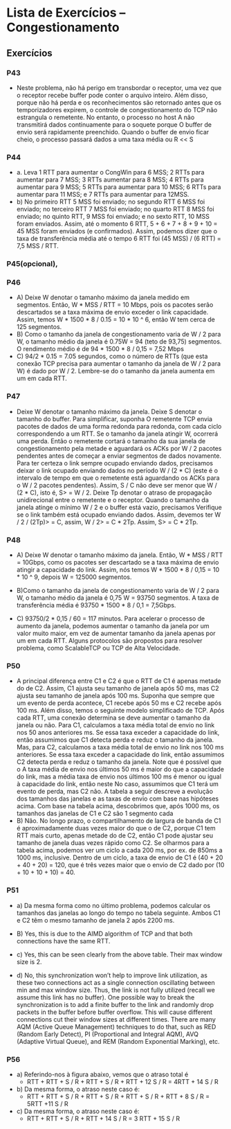 # Lista de Exercícios – Congestionamento

## Exercícios

### P43
* Neste problema, não há perigo em transbordar o receptor, uma vez que o receptor recebe buffer pode conter o arquivo inteiro. Além disso, porque não há perda e os reconhecimentos são retornado antes que os temporizadores expirem, o controle de congestionamento do TCP não estrangula o remetente. No entanto, o processo no host A não transmitirá dados continuamente para o soquete porque O buffer de envio será rapidamente preenchido. Quando o buffer de envio ficar cheio, o processo passará dados a uma taxa média ou R << S
### P44
*  a. Leva 1 RTT para aumentar o CongWin para 6 MSS; 2 RTTs para aumentar para 7 MSS; 3 RTTs aumentar para 8 MSS; 4 RTTs para aumentar para 9 MSS; 5 RTTs para aumentar para 10 MSS; 6 RTTs para aumentar para 11 MSS; e 7 RTTs para aumentar para 12MSS.
*  b) No primeiro RTT 5 MSS foi enviado; no segundo RTT 6 MSS foi enviado; no terceiro RTT 7 MSS foi enviado; no quarto RTT 8 MSS foi enviado; no quinto RTT, 9 MSS foi enviado; e no sexto RTT, 10 MSS foram enviados. Assim, até o momento 6 RTT, 5 + 6 + 7 + 8 + 9 + 10 = 45 MSS foram enviados (e confirmados). Assim, podemos dizer que o taxa de transferência média até o tempo 6 RTT foi (45 MSS) / (6 RTT) = 7,5 MSS / RTT.


### P45(opcional),

### P46
* A) Deixe W denotar o tamanho máximo da janela medido em segmentos. Então, W * MSS / RTT = 10 Mbps, pois os pacotes serão descartados se a taxa máxima de envio exceder o link capacidade. Assim, temos W * 1500 * 8 / 0.15 = 10 * 10 ^ 6, então W tem cerca de 125 segmentos.
* B) Como o tamanho da janela de congestionamento varia de W / 2 para W, o tamanho médio da janela é 0.75W = 94 (teto de 93,75) segmentos. O rendimento médio é de 94 *  1500 * 8 / 0,15 = 7,52 Mbps
* C) 94/2 * 0.15 = 7.05 segundos, como o número de RTTs (que esta conexão TCP precisa para aumentar o tamanho da janela de W / 2 para W) é dado por W / 2. Lembre-se do o tamanho da janela aumenta em um em cada RTT.
  
### P47
* Deixe W denotar o tamanho máximo da janela. Deixe S denotar o tamanho do buffer. Para simplificar, suponha O remetente TCP envia pacotes de dados de uma forma redonda para redonda, com cada ciclo correspondendo a um RTT. Se o tamanho da janela atingir W, ocorrerá uma perda. Então o remetente cortará o tamanho da sua janela de congestionamento pela metade e aguardará os ACKs por W / 2 pacotes pendentes antes de começar a enviar segmentos de dados novamente. Para ter certeza o link sempre ocupado enviando dados, precisamos deixar o link ocupado enviando dados no período W / (2 * C) (este é o intervalo de tempo em que o remetente está aguardando os ACKs para o W / 2 pacotes pendentes). Assim, S / C não deve ser menor que W / (2 * C), isto é, S> = W / 2. Deixe Tp denotar o atraso de propagação unidirecional entre o remetente e o receptor. Quando o tamanho da janela atinge o mínimo W / 2 e o buffer está vazio, precisamos Verifique se o link também está ocupado enviando dados. Assim, devemos ter W / 2 / (2Tp)> = C, assim, W / 2> = C * 2Tp. Assim, S> = C * 2Tp.
 
### P48
* A) Deixe W denotar o tamanho máximo da janela. Então, W * MSS / RTT = 10Gbps, como os pacotes ser descartado se a taxa máxima de envio atingir a capacidade do link. Assim, nós temos W * 1500 * 8 / 0,15 = 10 * 10 ^ 9, depois W = 125000 segmentos.

* B)Como o tamanho da janela de congestionamento varia de W / 2 para W, o tamanho médio da janela é 0,75 W = 93750 segmentos. A taxa de transferência média é 93750 * 1500 * 8 / 0,1 = 7,5Gbps.
 
* C) 93750/2 * 0,15 / 60 = 117 minutos. Para acelerar o processo de aumento da janela, podemos aumentar o tamanho da janela por um valor muito maior, em vez de aumentar tamanho da janela apenas por um em cada RTT. Alguns protocolos são propostos para resolver problema, como ScalableTCP ou TCP de Alta Velocidade.
### P50
* A principal diferença entre C1 e C2 é que o RTT de C1 é apenas metade do de C2. Assim, C1 ajusta seu tamanho de janela após 50 ms, mas C2 ajusta seu tamanho de janela após 100 ms. Suponha que sempre que um evento de perda acontece, C1 recebe após 50 ms e C2 recebe após 100 ms. Além disso, temos o seguinte modelo simplificado de TCP. Após cada RTT, uma conexão determina se deve aumentar o tamanho da janela ou não. Para C1, calculamos a taxa média total de envio no link nos 50 anos anteriores ms. Se essa taxa exceder a capacidade do link, então assumimos que C1 detecta perda e reduz o tamanho da janela. Mas, para C2, calculamos a taxa média total de envio no link nos 100 ms anteriores. Se essa taxa exceder a capacidade do link, então assumimos C2 detecta perda e reduz o tamanho da janela. Note que é possível que o A taxa média de envio nos últimos 50 ms é maior do que a capacidade do link, mas a média taxa de envio nos últimos 100 ms é menor ou igual à capacidade do link, então neste No caso, assumimos que C1 terá um evento de perda, mas C2 não. A tabela a seguir descreve a evolução dos tamanhos das janelas e as taxas de envio com base nas hipóteses acima. Com base na tabela acima, descobrimos que, após 1000 ms, os tamanhos das janelas de C1 e C2 são 1 segmento cada
* B) Não. No longo prazo, o compartilhamento de largura de banda de C1 é aproximadamente duas vezes maior do que o de C2, porque C1 tem RTT mais curto, apenas metade do de C2, então C1 pode ajustar seu tamanho de janela duas vezes rápido como C2. Se olharmos para a tabela acima, podemos ver um ciclo a cada 200 ms, por ex. de 850ms a 1000 ms, inclusive. Dentro de um ciclo, a taxa de envio de C1 é (40 + 20 + 40 + 20) = 120, que é três vezes maior que o envio de C2 dado por (10 + 10 + 10 + 10) = 40.
 
### P51
* a) Da mesma forma como no último problema, podemos calcular os tamanhos das janelas ao longo do tempo no tabela seguinte. Ambos C1 e C2 têm o mesmo tamanho de janela 2 após 2200 ms.

* B) Yes, this is due to the AIMD algorithm of TCP and that both connections have the same RTT.

* c) Yes, this can be seen clearly from the above table. Their max window size is 2. 
  
* d) No, this synchronization won’t help to improve link utilization, as these two connections act as a single connection oscillating between min and max window size. Thus, the link is not fully utilized (recall we assume this link has no buffer). One possible way to break the synchronization is to add a finite buffer to the link and randomly drop packets in the buffer before buffer overflow. This will cause different connections cut their window sizes at different times. There are many AQM (Active Queue Management) techniques to do that, such as RED (Random Early Detect), PI (Proportional and Integral AQM), AVQ (Adaptive Virtual Queue), and REM (Random Exponential Marking), etc.
### P56

* a) Referindo-nos à figura abaixo, vemos que o atraso total é
    * RTT + RTT + S / R + RTT + S / R + RTT + 12 S / R = 4RTT + 14 S / R
* b) Da mesma forma, o atraso neste caso é:
    * RTT + RTT + S / R + RTT + S / R + RTT + S / R + RTT + 8 S / R = 5RTT +11 S / R
* c) Da mesma forma, o atraso neste caso é:
    * RTT + RTT + S / R + RTT + 14 S / R = 3 RTT + 15 S / R